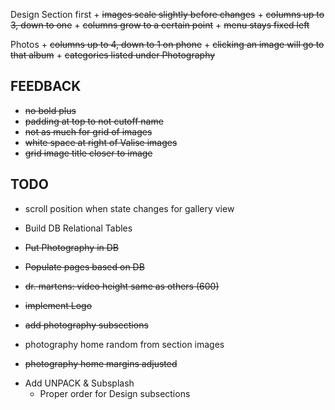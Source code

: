 Design Section first
	+ ~~images scale slightly before changes~~
	+ ~~columns up to 3, down to one~~
	+ ~~columns grow to a certain point~~
	+ ~~menu stays fixed left~~

Photos
	+ ~~columns up to 4, down to 1 on phone~~
	+ ~~clicking an image will go to that album~~
	+ ~~categories listed under Photography~~



FEEDBACK
----------------
+ ~~no bold plus~~
+ ~~padding at top to not cutoff name~~
+ ~~not as much for grid of images~~
+ ~~white space at right of Valise images~~
+ ~~grid image title closer to image~~


TODO
----------
- scroll position when state changes for gallery view

- Build DB Relational Tables
+ ~~Put Photography in DB~~
+ ~~Populate pages based on DB~~

+ ~~dr. martens: video height same as others (600)~~
+ ~~implement Logo~~
+ ~~add photography subsections~~
- photography home random from section images
+ ~~photography home margins adjusted~~


- Add UNPACK & Subsplash
	- Proper order for Design subsections
